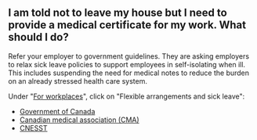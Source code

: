 ## I am told not to leave my house but I need to provide a medical certificate for my work. What should I do?

Refer your employer to government guidelines. They are asking employers to relax sick leave policies to support employees in self-isolating when ill. This includes suspending the need for medical notes to reduce the burden on an already stressed health care system.

Under "[For workplaces](https://www.canada.ca/en/public-health/services/diseases/2019-novel-coronavirus-infection/being-prepared.html)", click on "Flexible arrangements and sick leave":

- [Government of Canada](https://www.canada.ca/en/public-health/services/diseases/2019-novel-coronavirus-infection/being-prepared.html)
- [Canadian medical association (CMA)](https://www.cma.ca/news-releases-and-statements/cma-urges-all-employers-discontinue-requirement-sick-notes-during)
- [CNESST](https://www.cnesst.gouv.qc.ca/salle-de-presse/Pages/coronavirus.aspx)
